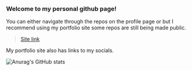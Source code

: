 ### Welcome to my personal github page!

You can either navigate through the repos on the profile page or but I recommend using my portfolio site some repos are still being made public.

> [Site link](https://esportfoliosite.netlify.app/)

My portfolio site also has links to my socials. 

<!--
**Stevens-97/Stevens-97** is a ✨ _special_ ✨ repository because its `README.md` (this file) appears on your GitHub profile.

Here are some ideas to get you started:

- 🔭 I’m currently working on ...
- 🌱 I’m currently learning ...
- 👯 I’m looking to collaborate on ...
- 🤔 I’m looking for help with ...
- 💬 Ask me about ...
- 📫 How to reach me: ...
- 😄 Pronouns: ...
- ⚡ Fun fact: ...
-->

![Anurag's GitHub stats](https://github-readme-stats.vercel.app/api?username=anuraghazra&hide=contribs,prs)
